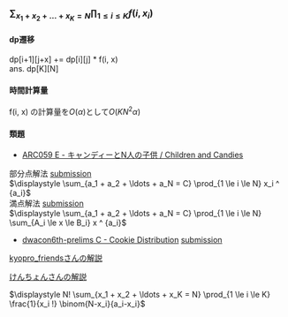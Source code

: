 <script>
    MathJax = {
         chtml: {
             matchFontHeight: false
         },
         tex: {
             inlineMath: [['$', '$']]
         }
     };
</script>

<script id="MathJax-script" async src="https://cdn.jsdelivr.net/npm/mathjax@3/es5/tex-chtml.js"></script>


### $\displaystyle \sum_{x_1 + x_2 + \ldots + x_K = N} \prod_{1 \le i \le K} f(i, x_i)$

#### dp遷移
dp[i+1][j+x] += dp[i][j] * f(i, x) <br>
ans. dp[K][N]

#### 時間計算量
f(i, x) の計算量を$O(\alpha)$として$O(KN^2 \alpha)$

#### 類題

- [ARC059 E - キャンディーとN人の子供 / Children and Candies](https://atcoder.jp/contests/arc059/tasks/arc059_c)

<div>
    部分点解法 <a href="https://atcoder.jp/contests/arc059/submissions/7369179" target="_blank">submission</a><br>
    $\displaystyle \sum_{a_1 + a_2 + \ldots + a_N = C} \prod_{1 \le i \le N} x_i ^ {a_i}$
</div>

<div>
    満点解法 <a href="https://atcoder.jp/contests/arc059/submissions/7369310" target="_blank">submission</a><br>
    $\displaystyle \sum_{a_1 + a_2 + \ldots + a_N = C} \prod_{1 \le i \le N} \sum_{A_i \le x \le B_i} x ^ {a_i}$
</div>


- [dwacon6th-prelims C - Cookie Distribution](https://atcoder.jp/contests/dwacon6th-prelims/tasks/dwacon6th_prelims_c) [submission](https://atcoder.jp/contests/dwacon6th-prelims/submissions/9433270)

[kyopro_friendsさんの解説](https://twitter.com/kyopro_friends/status/1216010788063735808)

[けんちょんさんの解説](http://drken1215.hatenablog.com/entry/2020/01/12/011700)

$\displaystyle N! \sum_{x_1 + x_2 + \ldots + x_K = N} \prod_{1 \le i \le K} \frac{1}{x_i !} \binom{N-x_i}{a_i-x_i}$
